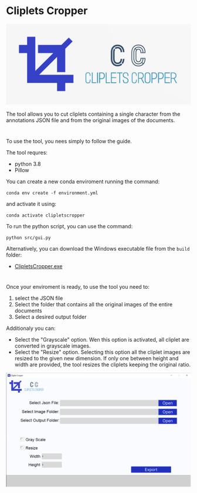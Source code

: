 # Cliplets Cropper

![image logo](img\logo.jpg "Cliplets Cropper")

The tool allows you to cut cliplets containing a single character from the annotations JSON file and from the original images of the documents.


#
To use the tool, you nees simply to follow the guide.

The tool requres:
- python 3.8
- Pillow

You can create a new conda enviroment running the command:
```console
conda env create -f environment.yml
```
and activate it using:
```console
conda activate clipletscropper
```

To run the python script, you can use the command:
```console
python src/gui.py
```


Alternatively, you can download the Windows executable file from the `build` folder:

- [ClipletsCropper.exe](build\ClipletsCropper.exe)


#
Once your enviroment is ready, to use the tool you need to:
1) select the JSON file
2) Select the folder that contains all the original images of the entire documents
3) Select a desired output folder

Additionaly you can:
- Select the "Grayscale" option. Wen this option is activated, all cliplet are converted in grayscale images.
- Select the "Resize" option. Selecting this option all the cliplet images are resized to the given new dimension. If only one between height and width are provided, the tool resizes the cliplets keeping the original ratio.

![Tool interface](img\screen.png "Cliplets Cropper")
